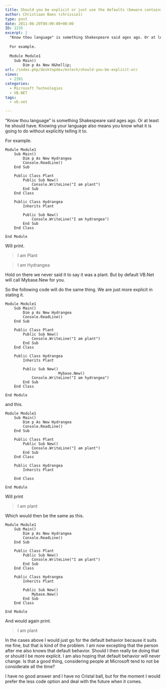 ```yaml
---
title: Should you be explicit or just use the defaults (beware contains VB.Net)
author: Christiaan Baes (chrissie1)
type: post
date: 2011-06-29T08:09:00+00:00
ID: 1235
excerpt: |
  "Know thou language" is something Shakespeare said ages ago. Or at least he should have. Knowing your language also means you know what it is going to do without explicitly telling it to. 
  
  For example.
  
  Module Module1
  	Sub Main()
  		Dim p As New H&hellip;
url: /index.php/desktopdev/mstech/should-you-be-explicit-or/
views:
  - 2391
categories:
  - Microsoft Technologies
  - VB.NET
tags:
  - vb.net

---
```

&#8220;Know thou language&#8221; is something Shakespeare said ages ago. Or at least he should have. Knowing your language also means you know what it is going to do without explicitly telling it to. 

For example.

```vbnet
Module Module1
	Sub Main()
		Dim p As New Hydrangea
		Console.ReadLine()
	End Sub

	Public Class Plant
		Public Sub New()
			Console.WriteLine("I am plant")
		End Sub
	End Class

	Public Class Hydrangea
		Inherits Plant

		Public Sub New()
			Console.WriteLine("I am hydrangea")
		End Sub
	End Class
	
End Module
```
Will print.

> I am Plant
  
> I am Hydrangea

Hold on there we never said it to say it was a plant. But by default VB.Net will call Mybase.New for you.

So the following code will do the same thing. We are just more explicit in stating it.

```vbnet
Module Module1
	Sub Main()
		Dim p As New Hydrangea
		Console.ReadLine()
	End Sub

	Public Class Plant
		Public Sub New()
			Console.WriteLine("I am plant")
		End Sub
	End Class

	Public Class Hydrangea
		Inherits Plant

		Public Sub New()
                        Mybase.New()
			Console.WriteLine("I am hydrangea")
		End Sub
	End Class
	
End Module
```
and this.

```vbnet
Module Module1
	Sub Main()
		Dim p As New Hydrangea
		Console.ReadLine()
	End Sub

	Public Class Plant
		Public Sub New()
			Console.WriteLine("I am plant")
		End Sub
	End Class

	Public Class Hydrangea
		Inherits Plant

	End Class
	
End Module
```
Will print 

> I am plant

Which would then be the same as this.

```vbnet
Module Module1
	Sub Main()
		Dim p As New Hydrangea
		Console.ReadLine()
	End Sub

	Public Class Plant
		Public Sub New()
			Console.WriteLine("I am plant")
		End Sub
	End Class

	Public Class Hydrangea
		Inherits Plant

		Public Sub New()
			Mybase.New()
		End Sub
	End Class
	
End Module
```
And would again print.

> I am plant

In the cases above I would just go for the default behavior because it suits me fine, but that is kind of the problem. I am now excepting that the person after me also knows that default behavior. Should I then really be doing that or should I be more explicit. I am also hoping that default behavior will never change. Is that a good thing, considering people at Microsoft tend to not be considerate all the time?

I have no good answer and I have no Cristal ball, but for the moment I would prefer the less code option and deal with the future when it comes.